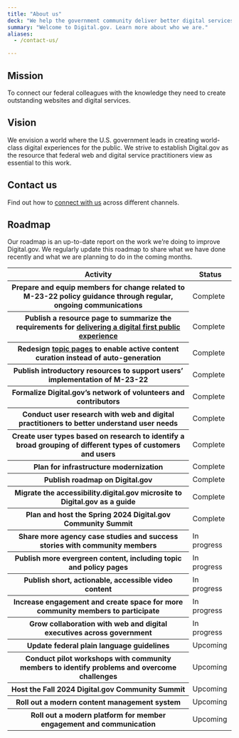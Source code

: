 ```yaml
---
title: "About us"
deck: "We help the government community deliver better digital services."
summary: "Welcome to Digital.gov. Learn more about who we are."
aliases:
  - /contact-us/

---
```


## Mission

To connect our federal colleagues with the knowledge they need to create outstanding websites and digital services.

## Vision

We envision a world where the U.S. government leads in creating world-class digital experiences for the public. We strive to establish Digital.gov as the resource that federal web and digital service practitioners view as essential to this work.

## Contact us

Find out how to [connect with us](https://digital.gov/about/contact/) across different channels.

## Roadmap

Our roadmap is an up-to-date report on the work we’re doing to improve Digital.gov. We regularly update this roadmap to share what we have done recently and what we are planning to do in the coming months.

<table class="usa-table usa-table--striped">
  <thead>
    <tr>
      <th scope="col">Activity</th>
      <th scope="col">Status</th>
    </tr>
  </thead>
  <tbody>
    <tr>
      <th scope="row">Prepare and equip members for change related to M-23-22 policy guidance through regular, ongoing communications</th>
      <td>Complete</td>
    </tr>
    <tr>
      <th scope="row">Publish a resource page to summarize the requirements for <a href="https://digital.gov/resources/delivering-digital-first-public-experience/">delivering a digital first public experience</a></th>
      <td>Complete</td>
    </tr>
    <tr>
      <th scope="row">Redesign <a href="https://digital.gov/topics/">topic pages</a> to enable active content curation instead of auto-generation</th>
      <td>Complete</td>
    </tr>
    <tr>
      <th scope="row">Publish introductory resources to support users’ implementation of M-23-22</th>
      <td>Complete</td>
    </tr>
    <tr>
      <th scope="row">Formalize Digital.gov’s network of volunteers and contributors</th>
      <td>Complete</td>
    </tr>
    <tr>
      <th scope="row">Conduct user research with web and digital practitioners to better understand user needs</th>
      <td>Complete</td>
    </tr>
    <tr>
      <th scope="row">Create user types based on research to identify a broad grouping of different types of customers and users</th>
      <td>Complete</td>
    </tr>
    <tr>
      <th scope="row">Plan for infrastructure modernization</th>
      <td>Complete</td>
    </tr>
    <tr>
      <th scope="row">Publish roadmap on Digital.gov</th>
      <td>Complete</td>
    </tr>
    <tr>
      <th scope="row">Migrate the accessibility.digital.gov microsite to Digital.gov as a guide</th>
      <td>Complete</td>
    </tr>
    <tr>
      <th scope="row">Plan and host the Spring 2024 Digital.gov Community Summit</th>
      <td>Complete</td>
    </tr>
    <tr>
      <th scope="row">Share more agency case studies and success stories with community members</th>
      <td>In progress</td>
    </tr>
    <tr>
      <th scope="row">Publish more evergreen content, including topic and policy pages</th>
      <td>In progress</td>
    </tr>
    <tr>
      <th scope="row">Publish short, actionable, accessible video content</th>
      <td>In progress</td>
    </tr>
    <tr>
      <th scope="row">Increase engagement and create space for more community members to participate</th>
      <td>In progress</td>
    </tr>
    <tr>
      <th scope="row">Grow collaboration with web and digital executives across government</th>
      <td>In progress</td>
    </tr>
    <tr>
      <th scope="row">Update federal plain language guidelines</th>
      <td>Upcoming</td>
    </tr>
    <tr>
      <th scope="row">Conduct pilot workshops with community members to identify problems and overcome challenges</th>
      <td>Upcoming</td>
    </tr>
    <tr>
      <th scope="row">Host the Fall 2024 Digital.gov Community Summit</th>
      <td>Upcoming</td>
    </tr>
    <tr>
      <th scope="row">Roll out a modern content management system</th>
      <td>Upcoming</td>
    </tr>
    <tr>
      <th scope="row">Roll out a modern platform for member engagement and communication</th>
      <td>Upcoming</td>
    </tr>
  </tbody>
</table>
